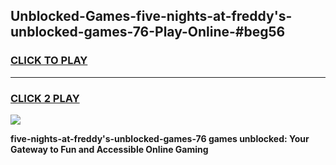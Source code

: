 
## Unblocked-Games-five-nights-at-freddy's-unblocked-games-76-Play-Online-#beg56
<h3>
<a href="https://premium.freeplayer.one?title=five-nights-at-freddy's-unblocked-games-76&ref=27F">CLICK TO PLAY</a></h3>
<hr>

<h3>
<a href="https://premium.freeplayer.one?title=five-nights-at-freddy's-unblocked-games-76&ref=27F">CLICK 2 PLAY</a>
  
</h3>

<a href="https://premium.freeplayer.one?title=five-nights-at-freddy's-unblocked-games-76&ref=27F"><img src="https://clearcache.store/games.png"></a>


**five-nights-at-freddy's-unblocked-games-76 games unblocked: Your Gateway to Fun and Accessible Online Gaming**
